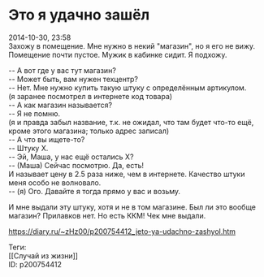 Это я удачно зашёл
===================

   
 2014-10-30, 23:58   
  Захожу в помещение. Мне нужно в некий "магазин", но я его не вижу. Помещение почти пустое. Мужик в кабинке сидит. Я подхожу.   
   
 -- А вот где у вас тут магазин?   
 -- Может быть, вам нужен техцентр?   
 -- Нет. Мне нужно купить такую штуку с определённым артикулом.   
 (я заранее посмотрел в интернете код товара)   
 -- А как магазин называется?   
 -- Я не помню.   
 (я и правда забыл название, т.к. не ожидал, что там будет что-то ещё, кроме этого магазина; только адрес записал)   
 -- А что вы ищете-то?   
 -- Штуку Х.   
 -- Эй, Маша, у нас ещё остались Х?   
 -- (Маша) Сейчас посмотрю. Да, есть!   
 И называет цену в 2.5 раза ниже, чем в интернете. Качество штуки меня особо не волновало.   
 -- (я) Ого. Давайте я тогда прямо у вас и возьму.   
   
 И мне выдали эту штуку, хотя и не в том магазине. Был ли это вообще магазин? Прилавков нет. Но есть ККМ! Чек мне выдали.   
    
 <https://diary.ru/~zHz00/p200754412_jeto-ya-udachno-zashyol.htm>   
   
 Теги:   
 [[Случай из жизни]]   
 ID: p200754412
